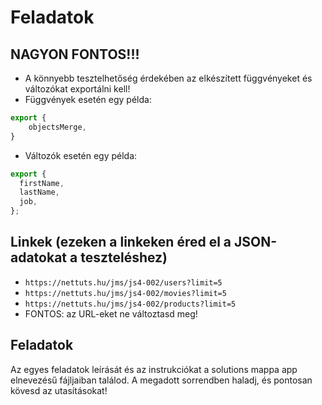 # Feladatok

## NAGYON FONTOS!!!
- A könnyebb tesztelhetőség érdekében az elkészített függvényeket és változókat 
exportálni kell!
- Függvények esetén egy példa:
```javascript
export {
    objectsMerge,
}
```
- Változók esetén egy példa:
```javascript
export {
  firstName,
  lastName,
  job,
};
```

## Linkek (ezeken a linkeken éred el a JSON-adatokat a teszteléshez)
- `https://nettuts.hu/jms/js4-002/users?limit=5`
- `https://nettuts.hu/jms/js4-002/movies?limit=5`
- `https://nettuts.hu/jms/js4-002/products?limit=5`
- FONTOS: az URL-eket ne változtasd meg!

## Feladatok
Az egyes feladatok leírását és az instrukciókat a solutions mappa app elnevezésű fájljaiban találod. A megadott sorrendben haladj, és pontosan kövesd az utasításokat!

